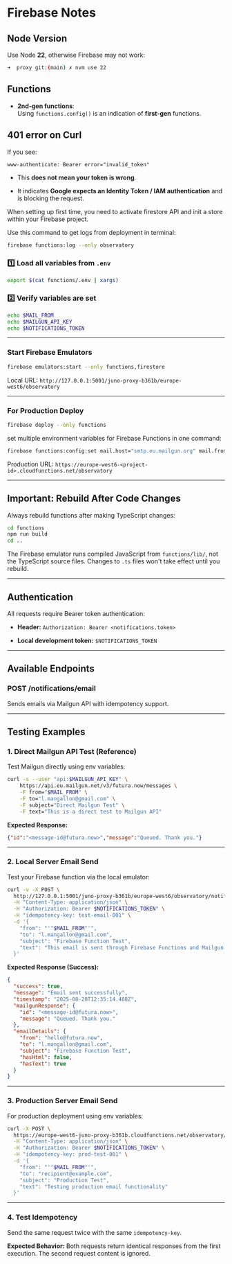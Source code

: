 
# Firebase Notes

## Node Version
Use Node **22**, otherwise Firebase may not work:

```bash
➜  proxy git:(main) ✗ nvm use 22
```

## Functions

-   **2nd-gen functions**:  
    Using `functions.config()` is an indication of **first-gen** functions.
    

## 401 error on Curl
If you see:
    

```
www-authenticate: Bearer error="invalid_token"
```

-   This **does not mean your token is wrong**.
    
-   It indicates **Google expects an Identity Token / IAM authentication** and is blocking the request.
    

When setting up first time, you need to activate firestore API and init a store within your Firebase project. 

Use this command to get logs from deployment in terminal:

```bash
firebase functions:log --only observatory
```







### 1️⃣ Load all variables from `.env`

```bash
export $(cat functions/.env | xargs)
```

### 2️⃣ Verify variables are set

```bash
echo $MAIL_FROM
echo $MAILGUN_API_KEY
echo $NOTIFICATIONS_TOKEN
```

---

### **Start Firebase Emulators**

```bash
firebase emulators:start --only functions,firestore
```

Local URL: `http://127.0.0.1:5001/juno-proxy-b361b/europe-west6/observatory`

---

### **For Production Deploy**

```bash
firebase deploy --only functions
```

set multiple environment variables for Firebase Functions in one command:

```bash
firebase functions:config:set mail.host="smtp.eu.mailgun.org" mail.from="hello@futura.now" mail.subject="Juno ⚠️" mailgun.api_key="-" notifications.token=""
```


Production URL: `https://europe-west6-<project-id>.cloudfunctions.net/observatory`

---

## Important: Rebuild After Code Changes

Always rebuild functions after making TypeScript changes:

```bash
cd functions
npm run build
cd ..
```

The Firebase emulator runs compiled JavaScript from `functions/lib/`, not the TypeScript source files. Changes to `.ts` files won't take effect until you rebuild.

---

## Authentication

All requests require Bearer token authentication:

-   **Header:** `Authorization: Bearer <notifications.token>`
    
-   **Local development token:** `$NOTIFICATIONS_TOKEN`
    

---

## Available Endpoints

### POST /notifications/email

Sends emails via Mailgun API with idempotency support.

---

## Testing Examples

### 1\. Direct Mailgun API Test (Reference)

Test Mailgun directly using env variables:

```bash
curl -s --user "api:$MAILGUN_API_KEY" \
    https://api.eu.mailgun.net/v3/futura.now/messages \
    -F from="$MAIL_FROM" \
    -F to="l.mangallon@gmail.com" \
    -F subject="Direct Mailgun Test" \
    -F text="This is a direct test to Mailgun API"
```

**Expected Response:**

```json
{"id":"<message-id@futura.now>","message":"Queued. Thank you."}
```

---

### 2\. Local Server Email Send

Test your Firebase function via the local emulator:

```bash
curl -v -X POST \
  http://127.0.0.1:5001/juno-proxy-b361b/europe-west6/observatory/notifications/email \
  -H "Content-Type: application/json" \
  -H "Authorization: Bearer $NOTIFICATIONS_TOKEN" \
  -H "idempotency-key: test-email-001" \
  -d '{
    "from": "'"$MAIL_FROM"'",
    "to": "l.mangallon@gmail.com",
    "subject": "Firebase Function Test",
    "text": "This email is sent through Firebase Functions and Mailgun!"
  }'
```

**Expected Response (Success):**

```json
{
  "success": true,
  "message": "Email sent successfully",
  "timestamp": "2025-08-20T12:35:14.488Z",
  "mailgunResponse": {
    "id": "<message-id@futura.now>",
    "message": "Queued. Thank you."
  },
  "emailDetails": {
    "from": "hello@futura.now",
    "to": "l.mangallon@gmail.com",
    "subject": "Firebase Function Test",
    "hasHtml": false,
    "hasText": true
  }
}
```

---

### 3\. Production Server Email Send

For production deployment using env variables:

```bash
curl -X POST \
  https://europe-west6-juno-proxy-b361b.cloudfunctions.net/observatory/notifications/email \
  -H "Content-Type: application/json" \
  -H "Authorization: Bearer $NOTIFICATIONS_TOKEN" \
  -H "idempotency-key: prod-test-001" \
  -d '{
    "from": "'"$MAIL_FROM"'",
    "to": "recipient@example.com",
    "subject": "Production Test",
    "text": "Testing production email functionality"
  }'
```

---

### 4\. Test Idempotency

Send the same request twice with the same `idempotency-key`.

**Expected Behavior:** Both requests return identical responses from the first execution. The second request content is ignored.
